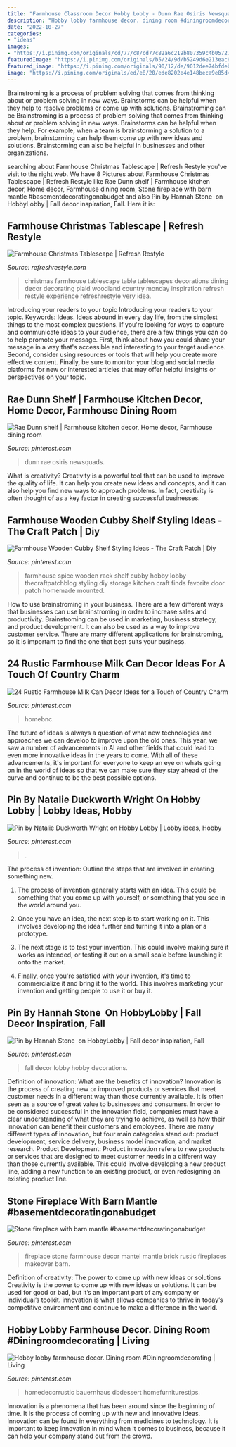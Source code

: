 ```yaml
---
title: "Farmhouse Classroom Decor Hobby Lobby - Dunn Rae Osiris Newsquads"
description: "Hobby lobby farmhouse decor. dining room #diningroomdecorating"
date: "2022-10-27"
categories:
- "ideas"
images:
- "https://i.pinimg.com/originals/cd/77/c8/cd77c82a6c219b807359c4b0572740cd.jpg"
featuredImage: "https://i.pinimg.com/originals/b5/24/9d/b5249d6e213eac68f796b3697b9cd39b.jpg"
featured_image: "https://i.pinimg.com/originals/90/12/de/9012dee74bfdeb10c290e2cb090d0b58.jpg"
image: "https://i.pinimg.com/originals/ed/e8/20/ede8202e4e148beca9e85d42b68d4483.jpg"
---
```



Brainstroming is a process of problem solving that comes from thinking about or problem solving in new ways. Brainstorms can be helpful when they help to resolve problems or come up with solutions. Brainstroming can be
Brainstroming is a process of problem solving that comes from thinking about or problem solving in new ways. Brainstorms can be helpful when they help. For example, when a team is brainstorming a solution to a problem, brainstorming can help them come up with new ideas and solutions. Brainstorming can also be helpful in businesses and other organizations.

	

		
searching about Farmhouse Christmas Tablescape | Refresh Restyle you've visit to the right web. We have 8 Pictures about Farmhouse Christmas Tablescape | Refresh Restyle like Rae Dunn shelf | Farmhouse kitchen decor, Home decor, Farmhouse dining room, Stone fireplace with barn mantle #basementdecoratingonabudget and also Pin by Hannah Stone ️ on HobbyLobby | Fall decor inspiration, Fall. Here it is:
		
    
## Farmhouse Christmas Tablescape | Refresh Restyle

<img loading=lazy src="https://refreshrestyle.com/wp-content/uploads/2016/11/Plaid-Woodland-Christmas-Table-Idea.jpg" onerror="this.onerror=null;this.src='https://tse2.mm.bing.net/th?id=OIP.IM0eLhfMqbQlXDLNzKcIowHaLD&amp;pid=15.1';" alt="Farmhouse Christmas Tablescape | Refresh Restyle">

_Source: refreshrestyle.com_

>christmas farmhouse tablescape table tablescapes decorations dining decor decorating plaid woodland country monday inspiration refresh restyle experience refreshrestyle very idea. 

	

Introducing your readers to your topic
Introducing your readers to your topic. Keywords: Ideas. Ideas abound in every day life, from the simplest things to the most complex questions. If you're looking for ways to capture and communicate ideas to your audience, there are a few things you can do to help promote your message. First, think about how you could share your message in a way that's accessible and interesting to your target audience. Second, consider using resources or tools that will help you create more effective content. Finally, be sure to monitor your blog and social media platforms for new or interested articles that may offer helpful insights or perspectives on your topic.

    
## Rae Dunn Shelf | Farmhouse Kitchen Decor, Home Decor, Farmhouse Dining Room

<img loading=lazy src="https://i.pinimg.com/originals/b5/24/9d/b5249d6e213eac68f796b3697b9cd39b.jpg" onerror="this.onerror=null;this.src='https://tse3.mm.bing.net/th?id=OIP.-naaCZpV9qaiR-Adz-pXeQHaJ4&amp;pid=15.1';" alt="Rae Dunn shelf | Farmhouse kitchen decor, Home decor, Farmhouse dining room">

_Source: pinterest.com_

>dunn rae osiris newsquads. 

	

What is creativity?
Creativity is a powerful tool that can be used to improve the quality of life. It can help you create new ideas and concepts, and it can also help you find new ways to approach problems. In fact, creativity is often thought of as a key factor in creating successful businesses.

    
## Farmhouse Wooden Cubby Shelf Styling Ideas - The Craft Patch | Diy

<img loading=lazy src="https://i.pinimg.com/originals/95/4e/fc/954efce4920e8c2115176a1684e27681.jpg" onerror="this.onerror=null;this.src='https://tse1.mm.bing.net/th?id=OIP.fNG0z6AWl9ziTmp-Ey_SPgHaK2&amp;pid=15.1';" alt="Farmhouse Wooden Cubby Shelf Styling Ideas - The Craft Patch | Diy">

_Source: pinterest.com_

>farmhouse spice wooden rack shelf cubby hobby lobby thecraftpatchblog styling diy storage kitchen craft finds favorite door patch homemade mounted. 

	

How to use brainstroming in your business.
There are a few different ways that businesses can use brainstroming in order to increase sales and productivity. Brainstroming can be used in marketing, business strategy, and product development. It can also be used as a way to improve customer service. There are many different applications for brainstroming, so it is important to find the one that best suits your business.

    
## 24 Rustic Farmhouse Milk Can Decor Ideas For A Touch Of Country Charm

<img loading=lazy src="https://i.pinimg.com/736x/1f/a9/fe/1fa9feddd69ecda7f36e6e07309b79a0.jpg" onerror="this.onerror=null;this.src='https://tse4.mm.bing.net/th?id=OIP.I1t6x5ovlb0PnuslSn4jAQHaJ3&amp;pid=15.1';" alt="24 Rustic Farmhouse Milk Can Decor Ideas for a Touch of Country Charm">

_Source: pinterest.com_

>homebnc. 

	

The future of ideas is always a question of what new technologies and approaches we can develop to improve upon the old ones. This year, we saw a number of advancements in AI and other fields that could lead to even more innovative ideas in the years to come. With all of these advancements, it's important for everyone to keep an eye on whats going on in the world of ideas so that we can make sure they stay ahead of the curve and continue to be the best possible options.

    
## Pin By Natalie Duckworth Wright On Hobby Lobby | Lobby Ideas, Hobby

<img loading=lazy src="https://i.pinimg.com/originals/90/12/de/9012dee74bfdeb10c290e2cb090d0b58.jpg" onerror="this.onerror=null;this.src='https://tse3.mm.bing.net/th?id=OIP.DsFDfGBi97l3h8T_Bby8PgHaJ4&amp;pid=15.1';" alt="Pin by Natalie Duckworth Wright on Hobby Lobby | Lobby ideas, Hobby">

_Source: pinterest.com_

>. 

	

The process of invention: Outline the steps that are involved in creating something new.
1. The process of invention generally starts with an idea. This could be something that you come up with yourself, or something that you see in the world around you.
2. Once you have an idea, the next step is to start working on it. This involves developing the idea further and turning it into a plan or a prototype.

3. The next stage is to test your invention. This could involve making sure it works as intended, or testing it out on a small scale before launching it onto the market.

4. Finally, once you're satisfied with your invention, it's time to commercialize it and bring it to the world. This involves marketing your invention and getting people to use it or buy it.

    
## Pin By Hannah Stone ️ On HobbyLobby | Fall Decor Inspiration, Fall

<img loading=lazy src="https://i.pinimg.com/originals/cd/77/c8/cd77c82a6c219b807359c4b0572740cd.jpg" onerror="this.onerror=null;this.src='https://tse3.mm.bing.net/th?id=OIP.1dazdxZ5l-TQ6nj5XZ0xkQHaJ4&amp;pid=15.1';" alt="Pin by Hannah Stone ️ on HobbyLobby | Fall decor inspiration, Fall">

_Source: pinterest.com_

>fall decor lobby hobby decorations. 

	

Definition of innovation: What are the benefits of innovation?
Innovation is the process of creating new or improved products or services that meet customer needs in a different way than those currently available. It is often seen as a source of great value to businesses and consumers. In order to be considered successful in the innovation field, companies must have a clear understanding of what they are trying to achieve, as well as how their innovation can benefit their customers and employees. There are many different types of innovation, but four main categories stand out: product development, service delivery, business model innovation, and market research. Product Development: Product innovation refers to new products or services that are designed to meet customer needs in a different way than those currently available. This could involve developing a new product line, adding a new function to an existing product, or even redesigning an existing product line.

    
## Stone Fireplace With Barn Mantle #basementdecoratingonabudget

<img loading=lazy src="https://i.pinimg.com/originals/2c/9a/2d/2c9a2d2f32c5a5b6adf609a715f7fe8a.jpg" onerror="this.onerror=null;this.src='https://tse1.mm.bing.net/th?id=OIP.k-CB-YG2vZRhUdqSZ7_IfQHaJ4&amp;pid=15.1';" alt="Stone fireplace with barn mantle #basementdecoratingonabudget">

_Source: pinterest.com_

>fireplace stone farmhouse decor mantel mantle brick rustic fireplaces makeover barn. 

	

Definition of creativity: The power to come up with new ideas or solutions
Creativity is the power to come up with new ideas or solutions. It can be used for good or bad, but it’s an important part of any company or individual’s toolkit. innovation is what allows companies to thrive in today’s competitive environment and continue to make a difference in the world.

    
## Hobby Lobby Farmhouse Decor. Dining Room #Diningroomdecorating | Living

<img loading=lazy src="https://i.pinimg.com/originals/ed/e8/20/ede8202e4e148beca9e85d42b68d4483.jpg" onerror="this.onerror=null;this.src='https://tse2.mm.bing.net/th?id=OIP.GjJSyxXDNjHyXLcdfgSKAwHaJ4&amp;pid=15.1';" alt="Hobby lobby farmhouse decor. Dining room #Diningroomdecorating | Living">

_Source: pinterest.com_

>homedecorrustic bauernhaus dbdessert homefurniturestips. 

	

Innovation is a phenomena that has been around since the beginning of time. It is the process of coming up with new and innovative ideas. Innovation can be found in everything from medicines to technology. It is important to keep innovation in mind when it comes to business, because it can help your company stand out from the crowd.

